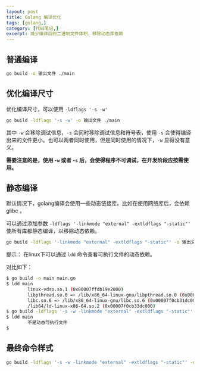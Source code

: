 ```yaml
---
layout: post
title: Golang 编译优化
tags: [golang,]
category: [代码笔记,]
excerpt: 减少编译后的二进制文件体积，移除动态库依赖
---
```



## 普通编译

```bash
go build -o 输出文件 ./main 
```

## 优化编译尺寸

优化编译尺寸，可以使用 `-ldflags '-s -w'` 

```bash
go build -ldflags '-s -w' -o 输出文件 ./main 
```

其中 `-w` 会移除调试信息，`-s` 会同时移除调试信息和符号表，使用 `-s` 会使得编译出来的文件更小。也可以两者同时使用，但是同时使用的情况下，`-w` 显得没有意义。

**需要注意的是，使用 `-w`  或者 `-s` 后，会使得程序不可调试，在开发阶段应按需使用。**

## 静态编译

默认情况下，golang编译会使用一些动态链接库。比如在使用网络库后，会依赖 glibc 。

可以通过添加参数 `-ldflags '-linkmode "external" -extldflags "-static"'` 使所有库都静态编译，以移除动态依赖。

```bash
go build -ldflags '-linkmode "external" -extldflags "-static"' -o 输出文件 ./main 
```

提示：
在linux下可以通过 `ldd` 命令查看可执行文件的动态依赖。

对比如下：

```bash
$ go build -o main main.go 
$ ldd main
        linux-vdso.so.1 (0x00007ffdb19e2000)
        libpthread.so.0 => /lib/x86_64-linux-gnu/libpthread.so.0 (0x00007f0cb33a1000)
        libc.so.6 => /lib/x86_64-linux-gnu/libc.so.6 (0x00007f0cb31dc000)
        /lib64/ld-linux-x86-64.so.2 (0x00007f0cb33dc000)
$ go build -ldflags '-s -w -linkmode "external" -extldflags "-static"' -o main main.go 
$ ldd main
        不是动态可执行文件
$ 
```


## 最终命令样式

```bash
go build -ldflags '-s -w -linkmode "external" -extldflags "-static"' -o 输出文件 ./main
```


